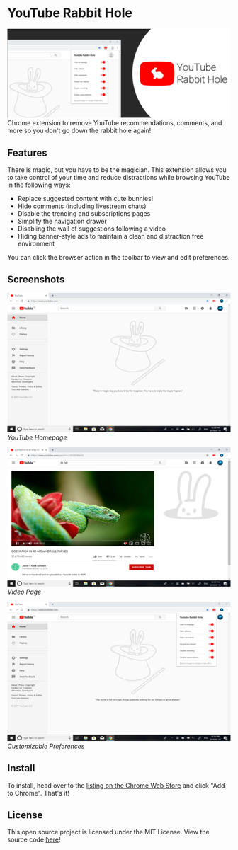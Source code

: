 # YouTube Rabbit Hole
![marquee](marquee.png)
Chrome extension to remove YouTube recommendations, comments, and more so you don't go down the rabbit hole again!

## Features

There is magic, but you have to be the magician. This extension allows you to take control of your time and reduce distractions while browsing YouTube in the following ways:

- Replace suggested content with cute bunnies!
- Hide comments (including livestream chats)
- Disable the trending and subscriptions pages
- Simplify the navigation drawer
- Disabling the wall of suggestions following a video
- Hiding banner-style ads to maintain a clean and distraction free environment

You can click the browser action in the toolbar to view and edit preferences.
 
## Screenshots

![homepage](webstore1.png)
*YouTube Homepage*

![video](webstore2.png)
*Video Page*

![preferences](webstore3.png)
*Customizable Preferences*

## Install

To install, head over to the [listing on the Chrome Web Store](https://chrome.google.com/webstore/detail/youtube-rabbit-hole/nlddakjbmpidooplakalfoogdincflfh/) and click "Add to Chrome". That's it!

## License
This open source project is licensed under the MIT License. View the source code [here](https://github.com/anthonyftwang/youtube-rabbit-hole)!

